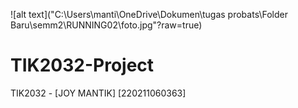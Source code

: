 ![alt text]("C:\Users\manti\OneDrive\Dokumen\tugas probats\Folder Baru\semm2\RUNNING02\foto.jpg"?raw=true)


# TIK2032-Project
TIK2032 - [JOY MANTIK] [220211060363]
